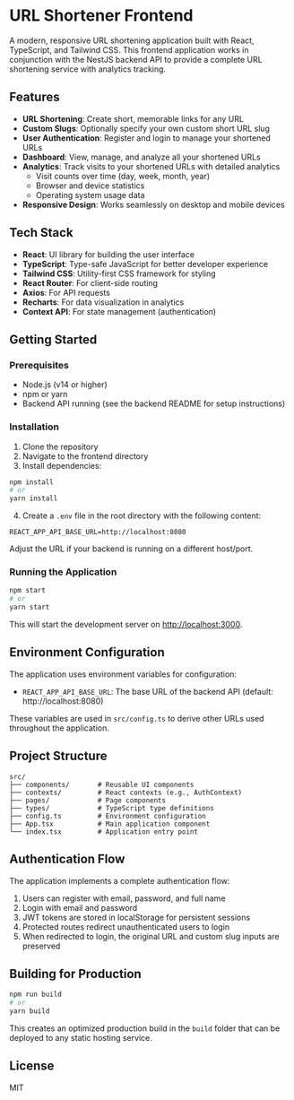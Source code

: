 # URL Shortener Frontend

A modern, responsive URL shortening application built with React, TypeScript, and Tailwind CSS. This frontend application works in conjunction with the NestJS backend API to provide a complete URL shortening service with analytics tracking.

## Features

- **URL Shortening**: Create short, memorable links for any URL
- **Custom Slugs**: Optionally specify your own custom short URL slug
- **User Authentication**: Register and login to manage your shortened URLs
- **Dashboard**: View, manage, and analyze all your shortened URLs
- **Analytics**: Track visits to your shortened URLs with detailed analytics
  - Visit counts over time (day, week, month, year)
  - Browser and device statistics
  - Operating system usage data
- **Responsive Design**: Works seamlessly on desktop and mobile devices

## Tech Stack

- **React**: UI library for building the user interface
- **TypeScript**: Type-safe JavaScript for better developer experience
- **Tailwind CSS**: Utility-first CSS framework for styling
- **React Router**: For client-side routing
- **Axios**: For API requests
- **Recharts**: For data visualization in analytics
- **Context API**: For state management (authentication)

## Getting Started

### Prerequisites

- Node.js (v14 or higher)
- npm or yarn
- Backend API running (see the backend README for setup instructions)

### Installation

1. Clone the repository
2. Navigate to the frontend directory
3. Install dependencies:

```bash
npm install
# or
yarn install
```

4. Create a `.env` file in the root directory with the following content:

```
REACT_APP_API_BASE_URL=http://localhost:8080
```

Adjust the URL if your backend is running on a different host/port.

### Running the Application

```bash
npm start
# or
yarn start
```

This will start the development server on [http://localhost:3000](http://localhost:3000).

## Environment Configuration

The application uses environment variables for configuration:

- `REACT_APP_API_BASE_URL`: The base URL of the backend API (default: http://localhost:8080)

These variables are used in `src/config.ts` to derive other URLs used throughout the application.

## Project Structure

```
src/
├── components/       # Reusable UI components
├── contexts/         # React contexts (e.g., AuthContext)
├── pages/            # Page components
├── types/            # TypeScript type definitions
├── config.ts         # Environment configuration
├── App.tsx           # Main application component
└── index.tsx         # Application entry point
```

## Authentication Flow

The application implements a complete authentication flow:

1. Users can register with email, password, and full name
2. Login with email and password
3. JWT tokens are stored in localStorage for persistent sessions
4. Protected routes redirect unauthenticated users to login
5. When redirected to login, the original URL and custom slug inputs are preserved

## Building for Production

```bash
npm run build
# or
yarn build
```

This creates an optimized production build in the `build` folder that can be deployed to any static hosting service.

## License

MIT
